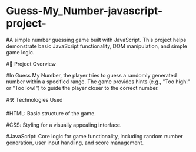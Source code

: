# Guess-My_Number-javascript-project-

#A simple number guessing game built with JavaScript. This project helps demonstrate basic JavaScript functionality, DOM manipulation, and simple game logic.

#🚀 Project Overview

#In Guess My Number, the player tries to guess a randomly generated number within a specified range. The game provides hints   (e.g., "Too high!" or "Too low!") to guide the player closer to the correct number.

#🛠️ Technologies Used 

#HTML: Basic structure of the game.

#CSS: Styling for a visually appealing interface.

#JavaScript: Core logic for game functionality, including random number generation, user input handling, and score management.
